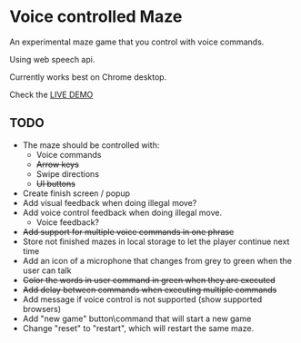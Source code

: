 # Voice controlled Maze

An experimental maze game that you control with voice commands.

Using web speech api.

Currently works best on Chrome desktop.

Check the [LIVE DEMO](https://dimshik100.github.io/voice-controlled-maze/)


## TODO

- The maze should be controlled with:
  - Voice commands
  - ~~Arrow keys~~
  - Swipe directions
  - ~~UI buttons~~
- Create finish screen / popup
- Add visual feedback when doing illegal move?
- Add voice control feedback when doing illegal move.
  - Voice feedback?
- ~~Add support for multiple voice commands in one phrase~~
- Store not finished mazes in local storage to let the player continue next time
- Add an icon of a microphone that changes from grey to green when the user can talk
- ~~Color the words in user command in green when they are executed~~
- ~~Add delay between commands when executing multiple commands~~
- Add message if voice control is not supported (show supported browsers)
- Add "new game" button\command that will start a new game
- Change "reset" to "restart", which will restart the same maze.
